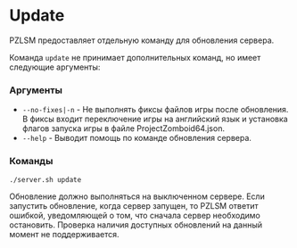 # Update
PZLSM предоставляет отдельную команду для обновления сервера.

Команда `update` не принимает дополнительных команд, но имеет следующие аргументы:

### Аргументы

* `--no-fixes|-n` - Не выполнять фиксы файлов игры после обновления. В фиксы входит переключение игры на английский язык и установка флагов запуска игры в файле ProjectZomboid64.json.
* `--help` - Выводит помощь по команде обновления сервера.

### Команды

    ./server.sh update

Обновление должно выполняться на выключенном сервере. Если запустить обновление, когда сервер запущен, то PZLSM ответит ошибкой, уведомляющей о том, что сначала сервер необходимо остановить. Проверка наличия доступных обновлений на данный момент не поддерживается.  
